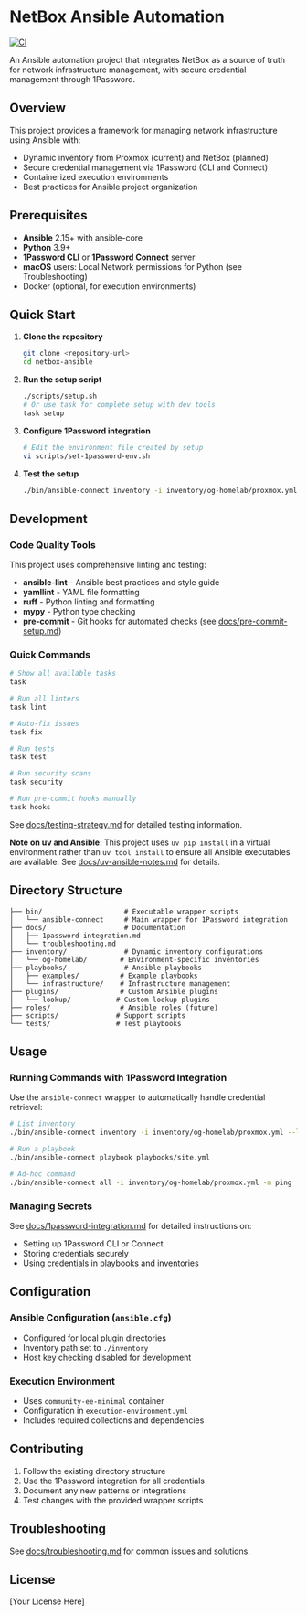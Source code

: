 # NetBox Ansible Automation

[![CI](https://github.com/YOUR_USERNAME/netbox-ansible/actions/workflows/ci.yml/badge.svg)](https://github.com/YOUR_USERNAME/netbox-ansible/actions/workflows/ci.yml)

An Ansible automation project that integrates NetBox as a source of truth for network infrastructure management, with secure credential management through 1Password.

## Overview

This project provides a framework for managing network infrastructure using Ansible with:
- Dynamic inventory from Proxmox (current) and NetBox (planned)
- Secure credential management via 1Password (CLI and Connect)
- Containerized execution environments
- Best practices for Ansible project organization

## Prerequisites

- **Ansible** 2.15+ with ansible-core
- **Python** 3.9+
- **1Password CLI** or **1Password Connect** server
- **macOS** users: Local Network permissions for Python (see Troubleshooting)
- Docker (optional, for execution environments)

## Quick Start

1. **Clone the repository**
   ```bash
   git clone <repository-url>
   cd netbox-ansible
   ```

2. **Run the setup script**
   ```bash
   ./scripts/setup.sh
   # Or use task for complete setup with dev tools
   task setup
   ```

3. **Configure 1Password integration**
   ```bash
   # Edit the environment file created by setup
   vi scripts/set-1password-env.sh
   ```

4. **Test the setup**
   ```bash
   ./bin/ansible-connect inventory -i inventory/og-homelab/proxmox.yml --list
   ```

## Development

### Code Quality Tools

This project uses comprehensive linting and testing:

- **ansible-lint** - Ansible best practices and style guide
- **yamllint** - YAML file formatting  
- **ruff** - Python linting and formatting
- **mypy** - Python type checking
- **pre-commit** - Git hooks for automated checks (see [docs/pre-commit-setup.md](docs/pre-commit-setup.md))

### Quick Commands

```bash
# Show all available tasks
task

# Run all linters
task lint

# Auto-fix issues
task fix

# Run tests
task test

# Run security scans
task security

# Run pre-commit hooks manually
task hooks
```

See [docs/testing-strategy.md](docs/testing-strategy.md) for detailed testing information.

**Note on uv and Ansible**: This project uses `uv pip install` in a virtual environment rather than `uv tool install` to ensure all Ansible executables are available. See [docs/uv-ansible-notes.md](docs/uv-ansible-notes.md) for details.

## Directory Structure

```
├── bin/                    # Executable wrapper scripts
│   └── ansible-connect     # Main wrapper for 1Password integration
├── docs/                   # Documentation
│   ├── 1password-integration.md
│   └── troubleshooting.md
├── inventory/              # Dynamic inventory configurations
│   └── og-homelab/        # Environment-specific inventories
├── playbooks/              # Ansible playbooks
│   ├── examples/          # Example playbooks
│   └── infrastructure/    # Infrastructure management
├── plugins/               # Custom Ansible plugins
│   └── lookup/           # Custom lookup plugins
├── roles/                 # Ansible roles (future)
├── scripts/              # Support scripts
└── tests/                # Test playbooks

```

## Usage

### Running Commands with 1Password Integration

Use the `ansible-connect` wrapper to automatically handle credential retrieval:

```bash
# List inventory
./bin/ansible-connect inventory -i inventory/og-homelab/proxmox.yml --list

# Run a playbook
./bin/ansible-connect playbook playbooks/site.yml

# Ad-hoc command
./bin/ansible-connect all -i inventory/og-homelab/proxmox.yml -m ping
```

### Managing Secrets

See [docs/1password-integration.md](docs/1password-integration.md) for detailed instructions on:
- Setting up 1Password CLI or Connect
- Storing credentials securely
- Using credentials in playbooks and inventories

## Configuration

### Ansible Configuration (`ansible.cfg`)
- Configured for local plugin directories
- Inventory path set to `./inventory`
- Host key checking disabled for development

### Execution Environment
- Uses `community-ee-minimal` container
- Configuration in `execution-environment.yml`
- Includes required collections and dependencies

## Contributing

1. Follow the existing directory structure
2. Use the 1Password integration for all credentials
3. Document any new patterns or integrations
4. Test changes with the provided wrapper scripts

## Troubleshooting

See [docs/troubleshooting.md](docs/troubleshooting.md) for common issues and solutions.

## License

[Your License Here]